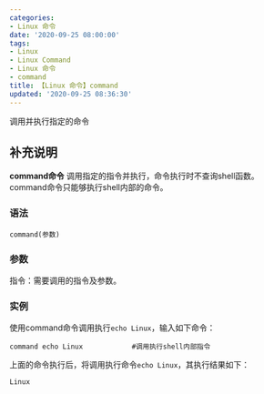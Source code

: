 ```yaml
---
categories:
- Linux 命令
date: '2020-09-25 08:00:00'
tags:
- Linux
- Linux Command
- Linux 命令
- command
title: 【Linux 命令】command
updated: '2020-09-25 08:36:30'
---
```


调用并执行指定的命令

## 补充说明

**command命令** 调用指定的指令并执行，命令执行时不查询shell函数。command命令只能够执行shell内部的命令。

###  语法

```shell
command(参数)
```

###  参数

指令：需要调用的指令及参数。

###  实例

使用command命令调用执行`echo Linux`，输入如下命令：

```shell
command echo Linux            #调用执行shell内部指令
```

上面的命令执行后，将调用执行命令`echo Linux`，其执行结果如下：

```shell
Linux
```


